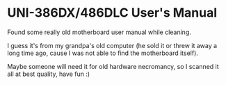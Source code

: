 # UNI-386DX/486DLC User's Manual

Found some really old motherboard user manual while cleaning.

I guess it's from my grandpa's old computer (he sold it or threw it away a long time ago, cause I was not able to find the motherboard itself).

Maybe someone will need it for old hardware necromancy, so I scanned it all at best quality, have fun :)
